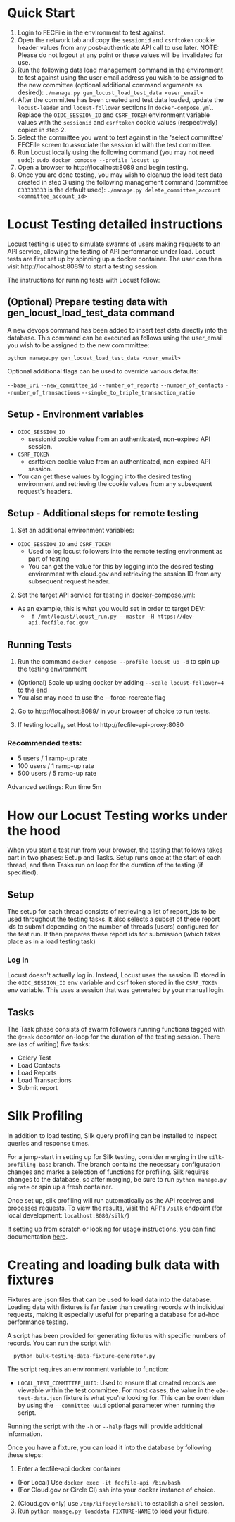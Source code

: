 # Quick Start

1. Login to FECFile in the environment to test against.
2. Open the network tab and copy the `sessionid` and `csrftoken` cookie header values
   from any post-authenticate API call to use later.  NOTE: Please do not logout at 
   any point or these values will be invalidated for use.
3. Run the following data load management command in the environment to test against 
   using the user email address you wish to be assigned to the new committee (optional 
   additional command arguments as desired):
   `./manage.py gen_locust_load_test_data <user_email>`
4. After the committee has been created and test data loaded, update the `locust-leader`
   and `locust-follower` sections in `docker-compose.yml`.  Replace the `OIDC_SESSION_ID`
   and `CSRF_TOKEN` environment variable values with the `sessionid` and `csrftoken` 
   cookie values (respectively) copied in step 2.
5. Select the committee you want to test against in the 'select committee' FECFile 
   screen to associate the session id with the test committee.
6. Run Locust locally using the following command (you may not need `sudo`):
   `sudo docker compose --profile locust up`
7. Open a browser to http://localhost:8089 and begin testing.
8. Once you are done testing, you may wish to cleanup the load test data created in step
   3 using the following management command (committee `C33333333` is the default used):
   `./manage.py delete_committee_account <committee_account_id>`

# Locust Testing detailed instructions

Locust testing is used to simulate swarms of users making requests to an API service, allowing
the testing of API performance under load.  Locust tests are first set up by spinning up a
docker container.  The user can then visit http://localhost:8089/ to start a testing session.

The instructions for running tests with Locust follow:

## (Optional) Prepare testing data with gen_locust_load_test_data command

A new devops command has been added to insert test data directly into the database.  This
command can be executed as follows using the user_email you wish to be assigned to the 
new commmittee:

`python manage.py gen_locust_load_test_data <user_email>`

Optional additional flags can be used to override various defaults:

`--base_uri`
`--new_committee_id`
`--number_of_reports`
`--number_of_contacts`
`--number_of_transactions`
`--single_to_triple_transaction_ratio`

## Setup - Environment variables

- `OIDC_SESSION_ID`
  - sessionid cookie value from an authenticated, non-expired API session.
- `CSRF_TOKEN`
  - csrftoken cookie value from an authenticated, non-expired API session.
- You can get these values by logging into the desired testing environment
 and retrieving the cookie values from any subsequent request's headers.

## Setup - Additional steps for remote testing

1. Set an additional environment variables:
- `OIDC_SESSION_ID` and `CSRF_TOKEN`
  - Used to log locust followers into the remote testing environment as part of testing
  - You can get the value for this by logging into the desired testing environment with cloud.gov
 and retrieving the session ID from any subsequent request header.

2. Set the target API service for testing in [docker-compose.yml](https://github.com/fecgov/fecfile-web-api/blob/develop/docker-compose.yml#L118):
- As an example, this is what you would set in order to target DEV:
  - `-f /mnt/locust/locust_run.py --master -H https://dev-api.fecfile.fec.gov`

## Running Tests

1. Run the command `docker compose --profile locust up -d` to spin up the testing environment
- (Optional) Scale up using docker by adding `--scale locust-follower=4` to the end
- You also may need to use the --force-recreate flag

2. Go to http://localhost:8089/ in your browser of choice to run tests.

3. If testing locally, set Host to http://fecfile-api-proxy:8080

### Recommended tests:
- 5 users / 1 ramp-up rate
- 100 users / 1 ramp-up rate
- 500 users / 5 ramp-up rate

Advanced settings: Run time 5m

# How our Locust Testing works under the hood

When you start a test run from your browser, the testing that follows takes part in two phases:
Setup and Tasks.  Setup runs once at the start of each thread, and then Tasks run on loop for 
the duration of the testing (if specified).

## Setup

The setup for each thread consists of retrieving a list of report_ids to be used throughout
the testing tasks.  It also selects a subset of these report ids to submit depending on the 
number of threads (users) configured for the test run.  It then prepares these report ids 
for submission (which takes place as in a load testing task)

### Log In

Locust doesn't actually log in.  Instead, Locust uses the session ID stored in the 
`OIDC_SESSION_ID` env variable and csrf token stored in the `CSRF_TOKEN` env variable.
This uses a session that was generated by your manual login.

## Tasks

The Task phase consists of swarm followers running functions tagged with the `@task` decorator on-loop for
the duration of the testing session.  There are (as of writing) five tasks:
- Celery Test
- Load Contacts
- Load Reports
- Load Transactions
- Submit report


# Silk Profiling

In addition to load testing, Silk query profiling can be installed to inspect queries and response times.

For a jump-start in setting up for Silk testing, consider merging in the `silk-profiling-base` branch.
The branch contains the necessary configuration changes and marks a selection of functions for profiling.
Silk requires changes to the database, so after merging, be sure to run `python manage.py migrate`
or spin up a fresh container.

Once set up, silk profiling will run automatically as the API receives and processes requests.
To view the results, visit the API's `/silk` endpoint (for local development: `localhost:8080/silk/`)

If setting up from scratch or looking for usage instructions, you can find documentation [here](https://github.com/jazzband/django-silk?tab=readme-ov-file#installation).


# Creating and loading bulk data with fixtures

Fixtures are .json files that can be used to load data into the database.  Loading data with fixtures is far faster than
creating records with individual requests, making it especially useful for preparing a database for ad-hoc performance testing.

A script has been provided for generating fixtures with specific numbers of records.  You can run the script with
```
  python bulk-testing-data-fixture-generator.py
```
The script requires an environment variable to function:
- `LOCAL_TEST_COMMITTEE_UUID`: Used to ensure that created records are viewable within the test committee.
For most cases, the value in the `e2e-test-data.json` fixture is what you're looking for.  This can be overriden
by using the `--committee-uuid` optional parameter when running the script.

Running the script with the `-h` or `--help` flags will provide additional information.

Once you have a fixture, you can load it into the database by following these steps:

1. Enter a fecfile-api docker container
- (For Local) Use `docker exec -it fecfile-api /bin/bash`
- (For Cloud.gov or Circle CI) ssh into your docker instance of choice.
2. (Cloud.gov only) use `/tmp/lifecycle/shell` to establish a shell session.
3. Run `python manage.py loaddata FIXTURE-NAME` to load your fixture.
